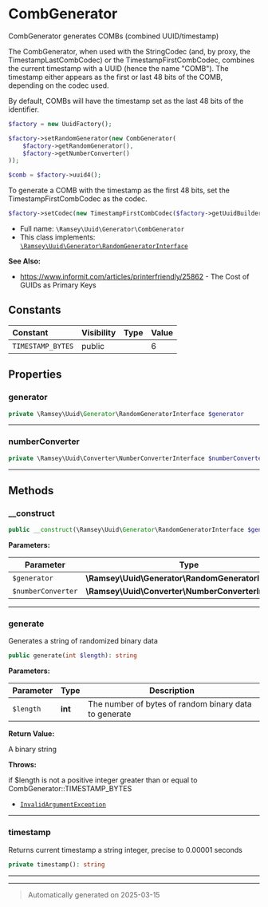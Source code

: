 
# CombGenerator

CombGenerator generates COMBs (combined UUID/timestamp)

The CombGenerator, when used with the StringCodec (and, by proxy, the
TimestampLastCombCodec) or the TimestampFirstCombCodec, combines the current
timestamp with a UUID (hence the name "COMB"). The timestamp either appears
as the first or last 48 bits of the COMB, depending on the codec used.

By default, COMBs will have the timestamp set as the last 48 bits of the
identifier.

``` php
$factory = new UuidFactory();

$factory->setRandomGenerator(new CombGenerator(
    $factory->getRandomGenerator(),
    $factory->getNumberConverter()
));

$comb = $factory->uuid4();
```

To generate a COMB with the timestamp as the first 48 bits, set the
TimestampFirstCombCodec as the codec.

``` php
$factory->setCodec(new TimestampFirstCombCodec($factory->getUuidBuilder()));
```

* Full name: `\Ramsey\Uuid\Generator\CombGenerator`
* This class implements:
[`\Ramsey\Uuid\Generator\RandomGeneratorInterface`](./RandomGeneratorInterface.md)

**See Also:**

* https://www.informit.com/articles/printerfriendly/25862 - The Cost of GUIDs as Primary Keys


## Constants

| Constant | Visibility | Type | Value |
|:---------|:-----------|:-----|:------|
|`TIMESTAMP_BYTES`|public| |6|

## Properties


### generator



```php
private \Ramsey\Uuid\Generator\RandomGeneratorInterface $generator
```






***

### numberConverter



```php
private \Ramsey\Uuid\Converter\NumberConverterInterface $numberConverter
```






***

## Methods


### __construct



```php
public __construct(\Ramsey\Uuid\Generator\RandomGeneratorInterface $generator, \Ramsey\Uuid\Converter\NumberConverterInterface $numberConverter): mixed
```








**Parameters:**

| Parameter | Type | Description |
|-----------|------|-------------|
| `$generator` | **\Ramsey\Uuid\Generator\RandomGeneratorInterface** |  |
| `$numberConverter` | **\Ramsey\Uuid\Converter\NumberConverterInterface** |  |





***

### generate

Generates a string of randomized binary data

```php
public generate(int $length): string
```








**Parameters:**

| Parameter | Type | Description |
|-----------|------|-------------|
| `$length` | **int** | The number of bytes of random binary data to generate |


**Return Value:**

A binary string



**Throws:**
<p>if $length is not a positive integer
greater than or equal to CombGenerator::TIMESTAMP_BYTES</p>

- [`InvalidArgumentException`](../Exception/InvalidArgumentException.md)



***

### timestamp

Returns current timestamp a string integer, precise to 0.00001 seconds

```php
private timestamp(): string
```












***


***
> Automatically generated on 2025-03-15
